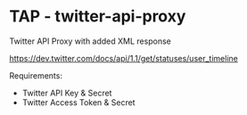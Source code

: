 TAP - twitter-api-proxy
=======================
Twitter API Proxy with added XML response

https://dev.twitter.com/docs/api/1.1/get/statuses/user_timeline

Requirements:
* Twitter API Key & Secret
* Twitter Access Token & Secret